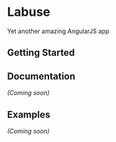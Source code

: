 # Labuse

Yet another amazing AngularJS app

## Getting Started

## Documentation
_(Coming soon)_

## Examples
_(Coming soon)_

